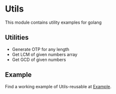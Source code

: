 # Utils

This module contains utility examples for golang

## Utilities

- Generate OTP for any length
- Get LCM of given numbers array
- Get GCD of given numbers

## Example

Find a working example of Utils-reusable at [Example](https://github.com/canopas/go-reusables/blob/main/examples/util.go).
